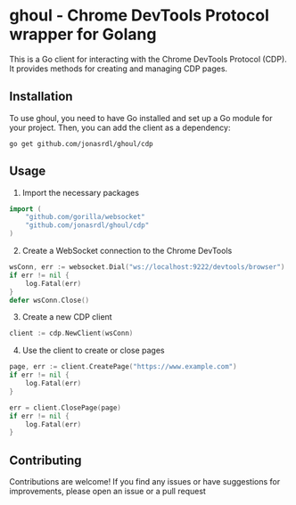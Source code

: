 # ghoul - Chrome DevTools Protocol wrapper for Golang

This is a Go client for interacting with the Chrome DevTools Protocol (CDP). It provides methods for creating and managing CDP pages.

## Installation

To use ghoul, you need to have Go installed and set up a Go module for your project. Then, you can add the client as a dependency:

```shell
go get github.com/jonasrdl/ghoul/cdp
```

## Usage
1. Import the necessary packages
```go
import (
	"github.com/gorilla/websocket"
	"github.com/jonasrdl/ghoul/cdp"
)
```
2. Create a WebSocket connection to the Chrome DevTools
```go
wsConn, err := websocket.Dial("ws://localhost:9222/devtools/browser")
if err != nil {
    log.Fatal(err)
}
defer wsConn.Close()
```
3. Create a new CDP client
```go
client := cdp.NewClient(wsConn)
```
4. Use the client to create or close pages
```go
page, err := client.CreatePage("https://www.example.com")
if err != nil {
    log.Fatal(err)
}

err = client.ClosePage(page)
if err != nil {
    log.Fatal(err)
}
```

## Contributing
Contributions are welcome! If you find any issues or have suggestions for improvements, please open an issue or a pull request